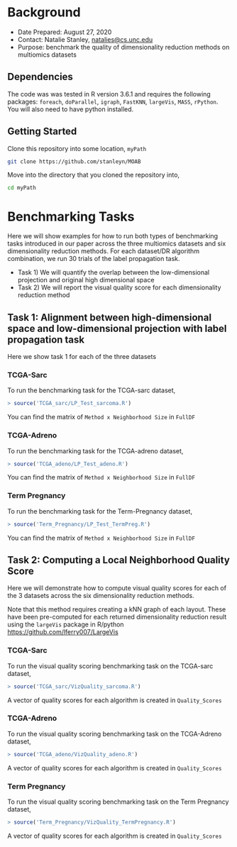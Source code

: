 # Background 

* Date Prepared: August 27, 2020
* Contact: Natalie Stanley, natalies@cs.unc.edu
* Purpose: benchmark the quality of dimensionality reduction methods on multiomics datasets

## Dependencies 

The code was was tested in R version 3.6.1 and requires the following packages:
`foreach`, `doParallel`, `igraph`, `FastKNN`, `largeVis`, `MASS`, `rPython`. You will also need to have python installed.

## Getting Started

Clone this repository into some location, `myPath`

```bash
git clone https://github.com/stanleyn/MOAB
```

Move into the directory that you cloned the repository into,

```bash
cd myPath
```

# Benchmarking Tasks

Here we will show examples for how to run both types of benchmarking tasks introduced in our paper across the three multiomics datasets and six dimensionality reduction methods. For each dataset/DR algorithm combination, we run 30 trials of the label propagation task. 

* Task 1) We will quantify the overlap between the low-dimensional projection and original high dimensional space
* Task 2) We will report the visual quality score for each dimensionality reduction method

## Task 1: Alignment between high-dimensional space and low-dimensional projection with label propagation task

Here we show task 1 for each of the three datasets

### TCGA-Sarc
To run the benchmarking task for the TCGA-sarc dataset,

```R
> source('TCGA_sarc/LP_Test_sarcoma.R')
```

You can find the matrix of `Method x Neighborhood Size` in `FullDF`

### TCGA-Adreno 
To run the benchmarking task for the TCGA-adreno dataset,

```R
> source('TCGA_adeno/LP_Test_adeno.R')
```

You can find the matrix of `Method x Neighborhood Size` in `FullDF`

### Term Pregnancy
To run the benchmarking task for the Term-Pregnancy dataset,

```R
> source('Term_Pregnancy/LP_Test_TermPreg.R')
```

You can find the matrix of `Method x Neighborhood Size` in `FullDF`

## Task 2: Computing a Local Neighborhood Quality Score

Here we will demonstrate how to compute visual quality scores for each of the 3 datasets across the six dimensionality reduction methods. 

Note that this method requires creating a kNN graph of each layout. These have been pre-computed for each returned dimensionality reduction result using the `largeVis` package in R/python https://github.com/lferry007/LargeVis

### TCGA-Sarc

To run the visual quality scoring benchmarking task on the TCGA-sarc dataset,

```R
> source('TCGA_sarc/VizQuality_sarcoma.R')
```

A vector of quality scores for each algorithm is created in `Quality_Scores`

### TCGA-Adreno

To run the visual quality scoring benchmarking task on the TCGA-Adreno dataset,

```R
> source('TCGA_adeno/VizQuality_adeno.R')
```

A vector of quality scores for each algorithm is created in `Quality_Scores`

### Term Pregnancy

To run the visual quality scoring benchmarking task on the Term Pregnancy dataset,

```R
> source('Term_Pregnancy/VizQuality_TermPregnancy.R')
```

A vector of quality scores for each algorithm is created in `Quality_Scores`

